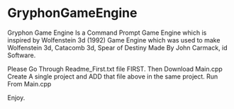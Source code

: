 # GryphonGameEngine
Gryphon Game Engine Is a Command Prompt Game Engine which is inspired by Wolfenstein 3d (1992) Game Engine which was used to make Wolfenstein 3d, Catacomb 3d, Spear of Destiny  Made By John Carmack, id Software.

Please Go Through Readme_First.txt file FIRST.
Then Download Main.cpp
Create A single project and ADD that file above in the same project. Run From Main.cpp

Enjoy.
